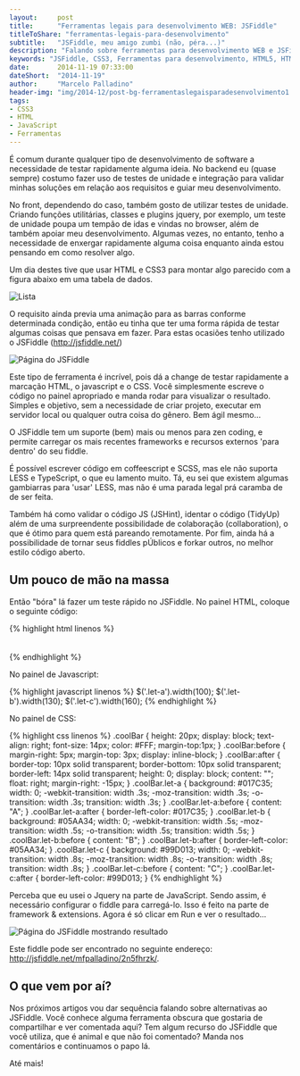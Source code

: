 ```yaml
---
layout:     post
title:      "Ferramentas legais para desenvolvimento WEB: JSFiddle"
titleToShare: "ferramentas-legais-para-desenvolvimento"
subtitle:   "JSFiddle, meu amigo zumbi (não, péra...)"
description: "Falando sobre ferramentas para desenvolvimento WEB e JSFiddle."
keywords: "JSFiddle, CSS3, Ferramentas para desenvolvimento, HTML5, HTML, JavaScript, JScript"
date:       2014-11-19 07:33:00
dateShort:  "2014-11-19"
author:     "Marcelo Palladino"
header-img: "img/2014-12/post-bg-ferramentaslegaisparadesenvolvimento1.jpg"
tags:
- CSS3
- HTML
- JavaScript
- Ferramentas
---
```


<p>
    É comum durante qualquer tipo de desenvolvimento de software a necessidade de testar rapidamente alguma ideia. No backend eu (quase sempre) costumo fazer uso de testes de unidade e integração para validar minhas soluções em relação aos requisitos e guiar meu desenvolvimento.
</p>

<p>
    No front, dependendo do caso, também gosto de utilizar testes de unidade. Criando funções utilitárias,
    classes e plugins jquery, por exemplo, um teste de unidade poupa um tempão de idas e vindas no browser, além de também apoiar meu desenvolvimento. Algumas vezes, no entanto, tenho a necessidade de enxergar rapidamente alguma coisa enquanto ainda estou pensando em como resolver algo.
</p>

<p>Um dia destes tive que usar HTML e CSS3 para montar algo parecido com a figura abaixo em uma tabela de dados.</p>

<img src="{{ site.url }}/img/2014-12/ferramentaslegaisparadesenvolvimento1-lista.png" alt="Lista" class="img-responsive center-block">

<p>
    O requisito ainda previa uma animação para as barras conforme determinada condição,
    então eu tinha que ter uma forma rápida de testar algumas coisas que pensava em fazer.
    Para estas ocasiões tenho utilizado o JSFiddle (<a target="_blank" href="http://jsfiddle.net/">http://jsfiddle.net/</a>)
</p>

<img src="{{ site.url }}/img/2014-12/ferramentaslegaisparadesenvolvimento1-jsfiddle.png" alt="Página do JSFiddle" class="img-responsive center-block">

<p>
    Este tipo de ferramenta é incrível, pois dá a change de testar rapidamente a marcação HTML, o javascript e o CSS. Você simplesmente escreve o código no painel apropriado e manda rodar para visualizar o resultado. Simples e objetivo, sem a necessidade de criar projeto, executar em servidor local ou qualquer outra coisa do gênero. Bem ágil mesmo...
</p>

<p>
    O JSFiddle tem um suporte (bem) mais ou menos para zen coding, e permite carregar os mais recentes frameworks e recursos externos 'para dentro' do seu fiddle.
</p>

<p>
    É possível escrever código em coffeescript e SCSS, mas ele não suporta LESS e TypeScript, o que eu lamento muito. Tá, eu sei que existem algumas gambiarras para 'usar' LESS, mas não é uma parada legal prá caramba de de ser feita.
</p>

<p>
    Também há como validar o código JS (JSHint), identar o código (TidyUp) além de uma surpreendente possibilidade de colaboração (collaboration), o que é ótimo para quem está pareando remotamente.
    Por fim, ainda há a possibilidade de tornar seus fiddles pÚblicos e forkar outros, no melhor estilo código aberto.
</p>

<h2 class="section-heading">Um pouco de mão na massa</h2>

<p>
    Então "bóra" lá fazer um teste rápido no JSFiddle. No painel HTML, coloque o seguinte código:
</p>

{% highlight html linenos %}
<span class="coolBar let-a"></span>  
<span class="coolBar let-b"></span>  
<span class="coolBar let-c"></span>  
{% endhighlight %}

<p>
    No painel de Javascript:
</p>

{% highlight javascript linenos %}
$('.let-a').width(100);
$('.let-b').width(130);
$('.let-c').width(160);
{% endhighlight %}

<p>
    No painel de CSS:
</p>

{% highlight css linenos %}
.coolBar {
    height: 20px;
    display: block;
    text-align: right;
    font-size: 14px;
    color: #FFF;
    margin-top:1px;
}
.coolBar:before {
    margin-right: 5px;
    margin-top: 3px;
    display: inline-block;
}
.coolBar:after {
    border-top: 10px solid transparent;
    border-bottom: 10px solid transparent;
    border-left: 14px solid transparent;
    height: 0;
    display: block;
    content: "";
    float: right;
    margin-right: -15px;
}
.coolBar.let-a {
    background: #017C35;
    width: 0;
    -webkit-transition: width .3s;
    -moz-transition: width .3s;
    -o-transition: width .3s;
    transition: width .3s;
}
.coolBar.let-a:before {
    content: "A";
}
.coolBar.let-a:after {
    border-left-color: #017C35;
}
.coolBar.let-b {
    background: #05AA34;
    width: 0;
    -webkit-transition: width .5s;
    -moz-transition: width .5s;
    -o-transition: width .5s;
    transition: width .5s;
}
.coolBar.let-b:before {
    content: "B";
}
.coolBar.let-b:after {
    border-left-color: #05AA34;
}
.coolBar.let-c {
    background: #99D013;
    width: 0;
    -webkit-transition: width .8s;
    -moz-transition: width .8s;
    -o-transition: width .8s;
    transition: width .8s;
}
.coolBar.let-c:before {
    content: "C";
}
.coolBar.let-c:after {
    border-left-color: #99D013;
}
{% endhighlight %}

<p>
    Perceba que eu usei o Jquery na parte de JavaScript. Sendo assim, é necessário configurar o fiddle para carregá-lo. Isso é feito na parte de framework & extensions. Agora é só clicar em Run e ver o resultado...
</p>

<img src="{{ site.url }}/img/2014-12/ferramentaslegaisparadesenvolvimento1-jsfiddle-run.png" alt="Página do JSFiddle mostrando resultado" class="img-responsive center-block">

<p>
    Este fiddle pode ser encontrado no seguinte endereço:
    <a target="_blank" href="http://jsfiddle.net/mfpalladino/2n5fhrzk/">http://jsfiddle.net/mfpalladino/2n5fhrzk/</a>.
</p>

<h2 class="section-heading">O que vem por aí?</h2>

<p>
Nos próximos artigos vou dar sequência falando sobre alternativas ao JSFiddle. Você conhece alguma ferramenta obscura que gostaria de compartilhar e ver comentada aqui? Tem algum recurso do JSFiddle que você utiliza, que é animal e que não foi comentado? Manda nos comentários e continuamos o papo lá.
</p>

<p>
Até mais!
</p>